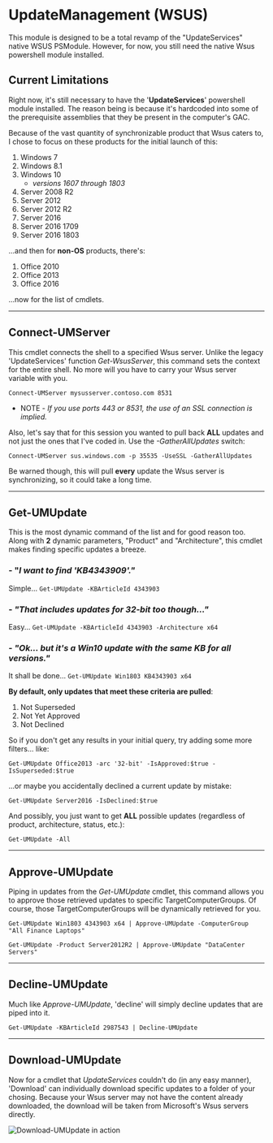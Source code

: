 # UpdateManagement (WSUS)

This module is designed to be a total revamp of the "UpdateServices" native WSUS PSModule. However, for now, you still need the native Wsus powershell module installed.

## Current Limitations

Right now, it's still necessary to have the '__UpdateServices__' powershell module installed.  The reason being is because it's hardcoded into some of the prerequisite assemblies that they be present in the computer's GAC.

Because of the vast quantity of synchronizable product that Wsus caters to, I chose to focus on these products for the initial launch of this:

1. Windows 7
1. Windows 8.1
1. Windows 10
    - _versions 1607 through 1803_
1. Server 2008 R2
1. Server 2012
1. Server 2012 R2
1. Server 2016
1. Server 2016 1709
1. Server 2016 1803

...and then for __non-OS__ products, there's:

1. Office 2010
2. Office 2013
3. Office 2016

...now for the list of cmdlets.

---

## Connect-UMServer

This cmdlet connects the shell to a specified Wsus server.  Unlike the legacy 'UpdateServices' function _Get-WsusServer_, this command sets the context for the entire shell.  No more will you have to carry your Wsus server variable with you.

`Connect-UMServer mysusserver.contoso.com 8531`

* NOTE - _If you use ports 443 or 8531, the use of an SSL connection is implied._

Also, let's say that for this session you wanted to pull back __ALL__ updates and not just the ones that I've coded in.  Use the _-GatherAllUpdates_ switch:

`Connect-UMServer sus.windows.com -p 35535 -UseSSL -GatherAllUpdates`

Be warned though, this will pull __every__ update the Wsus server is synchronizing, so it could take a long time.

---

## Get-UMUpdate

This is the most dynamic command of the list and for good reason too.  Along with __2__ dynamic parameters, "Product" and "Architecture", this cmdlet makes finding specific updates a breeze.

### - "_I want to find 'KB4343909'."_

Simple...
`Get-UMUpdate -KBArticleId 4343903`

### - _"That includes updates for 32-bit too though..."_

Easy...
`Get-UMUpdate -KBArticleId 4343903 -Architecture x64`

### - _"Ok... but it's a Win10 update with the same KB for all versions."_

It shall be done...
`Get-UMUpdate Win1803 KB4343903 x64`

__By default, only updates that meet these criteria are pulled__:

1. Not Superseded
1. Not Yet Approved
1. Not Declined

So if you don't get any results in your initial query, try adding some more filters... like:

`Get-UMUpdate Office2013 -arc '32-bit' -IsApproved:$true -IsSuperseded:$true`

...or maybe you accidentally declined a current update by mistake:

`Get-UMUpdate Server2016 -IsDeclined:$true`

And possibly, you just want to get __ALL__ possible updates (regardless of product, architecture, status, etc.):

`Get-UMUpdate -All`

---

## Approve-UMUpdate

Piping in updates from the _Get-UMUpdate_ cmdlet, this command allows you to approve those retrieved updates to specific TargetComputerGroups.  Of course, those TargetComputerGroups will be dynamically retrieved for you.

`Get-UMUpdate Win1803 4343903 x64 | Approve-UMUpdate -ComputerGroup "All Finance Laptops"`

`Get-UMUpdate -Product Server2012R2 | Approve-UMUpdate "DataCenter Servers"`

---

## Decline-UMUpdate

Much like _Approve-UMUpdate_, 'decline' will simply decline updates that are piped into it.

`Get-UMUpdate -KBArticleId 2987543 | Decline-UMUpdate`

---

## Download-UMUpdate

Now for a cmdlet that _UpdateServices_ couldn't do (in any easy manner), 'Download' can individually download specific updates to a folder of your chosing.  Because your Wsus server may not have the content already downloaded, the download will be taken from Microsoft's Wsus servers directly.

![Download-UMUpdate in action](https://images.yevrag35.com/DownloadUMUpdate.gif)
